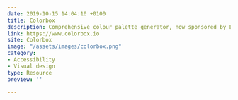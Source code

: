 ```yaml
---
date: 2019-10-15 14:04:10 +0100
title: Colorbox
description: Comprehensive colour palette generator, now sponsored by Lyft.
link: https://www.colorbox.io
site: Colorbox
image: "/assets/images/colorbox.png"
category:
- Accessibility
- Visual design
type: Resource
preview: ''

---
```

